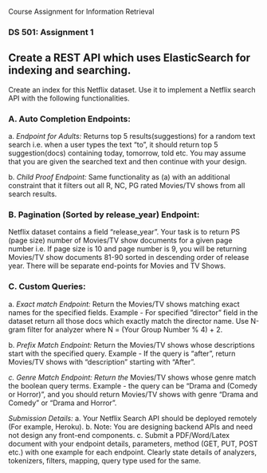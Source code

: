 Course Assignment for Information Retrieval

### DS 501: Assignment 1

## Create a REST API which uses ElasticSearch for indexing and searching.

Create an index for this ​Netflix​ dataset. Use it to implement a Netflix search API with the
following functionalities.

### A. Auto Completion Endpoints ​:

a. _Endpoint for Adults:_ Returns top 5 results(suggestions) for a random text search
i.e. when a user types the text “to”, it should return top 5 suggestion(docs)
containing today, tomorrow, told etc. You may assume that you are given the
searched text and then continue with your design.

b. _Child Proof Endpoint:_ Same functionality as (a) with an additional constraint that
it filters out all R, NC, PG rated Movies/TV shows from all search results.

### B. Pagination (Sorted by release_year) Endpoint​:
Netflix dataset contains a field “release_year”. Your task is to return PS (page size)
number of Movies/TV show documents for a given page number i.e. If page size is 10
and page number is 9, you will be returning Movies/TV show documents 81-90 sorted in
descending order of release year. There will be separate end-points for Movies and TV
Shows.

### C. Custom Queries​:

a. _Exact match Endpoint:_ Return the Movies/TV shows matching exact names for
the specified fields. Example - For specified ”director” field in the dataset return
all those docs which exactly match the director name. Use N-gram filter for
analyzer where N = (Your Group Number % 4) + 2.

b. _Prefix Match Endpoint:_ Return the Movies/TV shows whose descriptions start
with the specified query. Example - If the query is “after”, return Movies/TV shows
with “description” starting with “After”.

_c. Genre Match Endpoint: Return the_ ​Movies/TV shows whose genre match the
boolean query terms. ​Example _-_ ​the query can be “Drama and (Comedy or
Horror)”, and you should return Movies/TV shows with genre “Drama and
Comedy” or “Drama and Horror”.

_Submission Details:_
a. Your Netflix Search API should be deployed remotely (For example, Heroku).
b. Note: You are designing backend APIs and need not design any front-end components.
c. Submit a PDF/Word/Latex document with your endpoint details, parameters, method
(GET, PUT, POST etc.) with one example for each endpoint. Clearly state details of
analyzers, tokenizers, filters, mapping, query type used for the same.



